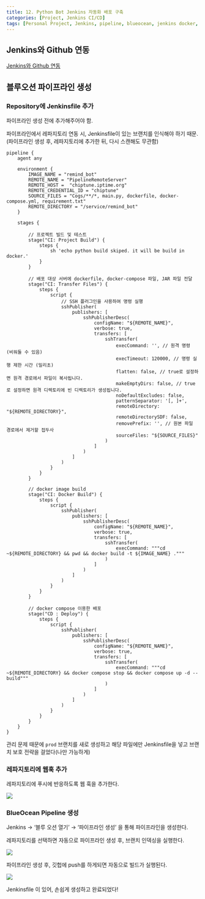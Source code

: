 ```yaml
---
title: 12. Python Bot Jenkins 자동화 배포 구축
categories: [Project, Jenkins CI/CD]
tags: [Personal Project, Jenkins, pipeline, blueocean, jenkins docker, jenkins github]
---
```




## Jenkins와 Github 연동


[Jenkins와 Github 연동](https://Chiptune93.github.io/posts/jenkins-cicd7)

## 블루오션 파이프라인 생성


### Repository에 Jenkinsfile 추가


파이프라인 생성 전에 추가해주어야 함.

파이프라인에서 레파지토리 연동 시, Jenkinsfile이 있는 브랜치를 인식해야 하기 때문.  
(파이프라인 생성 후, 레파지토리에 추가한 뒤, 다시 스캔해도 무관함)

```
pipeline {
    agent any

    environment {
        IMAGE_NAME = "remind_bot"
        REMOTE_NAME = "PipelineRemoteServer"
        REMOTE_HOST =  "chiptune.iptime.org"
        REMOTE_CREDENTIAL_ID = "chiptune"
        SOURCE_FILES = "Cogs/**/*, main.py, dockerfile, docker-compose.yml, requirement.txt"
        REMOTE_DIRECTORY = "/service/remind_bot"
    }

    stages {

        // 프로젝트 빌드 및 테스트
        stage("CI: Project Build") {
            steps {
                sh 'echo python build skiped. it will be build in docker.'
            }
        }

        // 배포 대상 서버에 dockerfile, docker-compose 파일, JAR 파일 전달
        stage("CI: Transfer Files") {
            steps {
                script {
                    // SSH 플러그인을 사용하여 명령 실행
                    sshPublisher(
                        publishers: [
                            sshPublisherDesc(
                                configName: "${REMOTE_NAME}",
                                verbose: true,
                                transfers: [
                                    sshTransfer(
                                        execCommand: '', // 원격 명령 (비워둘 수 있음)
                                        execTimeout: 120000, // 명령 실행 제한 시간 (밀리초)
                                        flatten: false, // true로 설정하면 원격 경로에서 파일이 복사됩니다.
                                        makeEmptyDirs: false, // true로 설정하면 원격 디렉토리에 빈 디렉토리가 생성됩니다.
                                        noDefaultExcludes: false,
                                        patternSeparator: '[, ]+',
                                        remoteDirectory: "${REMOTE_DIRECTORY}",
                                        remoteDirectorySDF: false,
                                        removePrefix: '', // 원본 파일 경로에서 제거할 접두사
                                        sourceFiles: "${SOURCE_FILES}"
                                    )
                                ]
                            )
                        ]
                    )
                }
            }
        }

        // docker image build
        stage("CI: Docker Build") {
            steps {
                script {
                    sshPublisher(
                        publishers: [
                            sshPublisherDesc(
                                configName: "${REMOTE_NAME}",
                                verbose: true,
                                transfers: [
                                    sshTransfer(
                                        execCommand: """cd ~${REMOTE_DIRECTORY} && pwd && docker build -t ${IMAGE_NAME} ."""
                                    )
                                ]
                            )
                        ]
                    )
                }
            }
        }

        // docker compose 이용한 배포
        stage("CD : Deploy") {
            steps {
                script {
                    sshPublisher(
                        publishers: [
                            sshPublisherDesc(
                                configName: "${REMOTE_NAME}",
                                verbose: true,
                                transfers: [
                                    sshTransfer(
                                        execCommand: """cd ~${REMOTE_DIRECTORY} && docker compose stop && docker compose up -d --build"""
                                    )
                                ]
                            )
                        ]
                    )
                }
            }
        }
    }
}
```

관리 문제 때문에 `prod` 브랜치를 새로 생성하고 해당 파일에만 Jenkinsfile을 넣고 브랜치 보호 전략을 걸었다(나만 가능하게)

### 레파지토리에 웹훅 추가


레파지토리에 푸시에 반응하도록 웹 훅을 추가한다.

![](/assets/img/jenkins/attachments/27164673/27426817.png?width=340)

### BlueOcean Pipeline 생성


Jenkins → ‘블루 오션 열기’ → ‘파이프라인 생성’ 을 통해 파이프라인을 생성한다.

레파지토리를 선택하면 자동으로 파이프라인 생성 후, 브랜치 인덱싱을 실행한다.

![](/assets/img/jenkins/attachments/27164673/27361281.png?width=340)

파이프라인 생성 후, 깃헙에 push를 하게되면 자동으로 빌드가 실행된다.

![](/assets/img/jenkins/attachments/27164673/27525123.png?width=340)

Jenkinsfile 이 있어, 손쉽게 생성하고 완료되었다!

